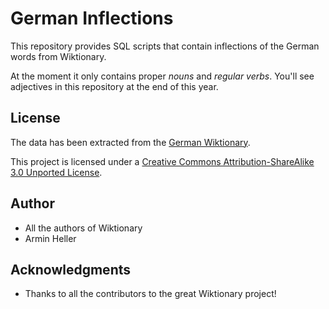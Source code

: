 # German Inflections

This repository provides SQL scripts that contain inflections of the German
words from Wiktionary.

At the moment it only contains proper *nouns* and *regular verbs*.
You'll see adjectives in this repository at the end of this year.

## License

The data has been extracted from the [German Wiktionary](https://de.wiktionary.org/).

This project is licensed under a [Creative Commons Attribution-ShareAlike 3.0 Unported License](https://creativecommons.org/licenses/by-sa/3.0/).

## Author

* All the authors of Wiktionary
* Armin Heller

## Acknowledgments

* Thanks to all the contributors to the great Wiktionary project!
